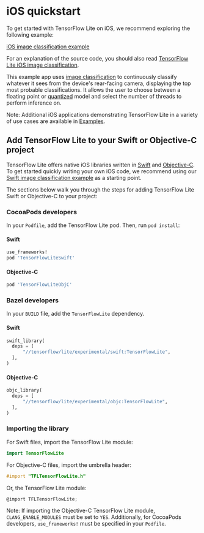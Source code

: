 # iOS quickstart

To get started with TensorFlow Lite on iOS, we recommend exploring the following
example:

<a class="button button-primary" href="https://github.com/tensorflow/examples/tree/master/lite/examples/image_classification/ios">iOS
image classification example</a>

For an explanation of the source code, you should also read
[TensorFlow Lite iOS image classification](https://www.tensorflow.org/lite/models/image_classification/ios).

This example app uses
[image classification](https://www.tensorflow.org/lite/models/image_classification/overview)
to continuously classify whatever it sees from the device's rear-facing camera,
displaying the top most probable classifications. It allows the user to choose
between a floating point or
[quantized](https://www.tensorflow.org/lite/performance/post_training_quantization)
model and select the number of threads to perform inference on.

Note: Additional iOS applications demonstrating TensorFlow Lite in a variety of
use cases are available in [Examples](https://www.tensorflow.org/lite/examples).

## Add TensorFlow Lite to your Swift or Objective-C project

TensorFlow Lite offers native iOS libraries written in
[Swift](https://github.com/tensorflow/tensorflow/tree/master/tensorflow/lite/experimental/swift)
and
[Objective-C](https://github.com/tensorflow/tensorflow/tree/master/tensorflow/lite/experimental/objc).
To get started quickly writing your own iOS code, we recommend using our
[Swift image classification example](https://github.com/tensorflow/examples/tree/master/lite/examples/image_classification/ios)
as a starting point.

The sections below walk you through the steps for adding TensorFlow Lite Swift
or Objective-C to your project:

### CocoaPods developers

In your `Podfile`, add the TensorFlow Lite pod. Then, run `pod install`:

#### Swift

```ruby
use_frameworks!
pod 'TensorFlowLiteSwift'
```

#### Objective-C

```ruby
pod 'TensorFlowLiteObjC'
```

### Bazel developers

In your `BUILD` file, add the `TensorFlowLite` dependency.

#### Swift

```python
swift_library(
  deps = [
      "//tensorflow/lite/experimental/swift:TensorFlowLite",
  ],
)
```

#### Objective-C

```python
objc_library(
  deps = [
      "//tensorflow/lite/experimental/objc:TensorFlowLite",
  ],
)
```

### Importing the library

For Swift files, import the TensorFlow Lite module:

```swift
import TensorFlowLite
```

For Objective-C files, import the umbrella header:

```objectivec
#import "TFLTensorFlowLite.h"
```

Or, the TensorFlow Lite module:

```objectivec
@import TFLTensorFlowLite;
```

Note: If importing the Objective-C TensorFlow Lite module, `CLANG_ENABLE_MODULES`
must be set to `YES`. Additionally, for CocoaPods developers, `use_frameworks!`
must be specified in your `Podfile`.
